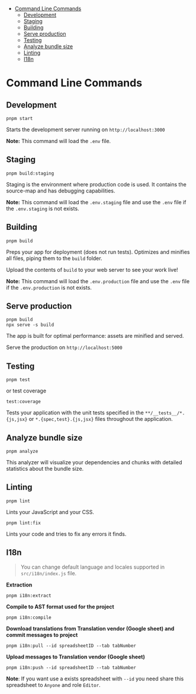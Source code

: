 <!-- START doctoc generated TOC please keep comment here to allow auto update -->
<!-- DON'T EDIT THIS SECTION, INSTEAD RE-RUN doctoc TO UPDATE -->

- [Command Line Commands](#command-line-commands)
  - [Development](#development)
  - [Staging](#staging)
  - [Building](#building)
  - [Serve production](#serve-production)
  - [Testing](#testing)
  - [Analyze bundle size](#analyze-bundle-size)
  - [Linting](#linting)
  - [I18n](#i18n)

<!-- END doctoc generated TOC please keep comment here to allow auto update -->

# Command Line Commands

## Development

```Shell
pnpm start
```

Starts the development server running on `http://localhost:3000`

**Note:** This command will load the `.env` file.

## Staging

```Shell
pnpm build:staging
```

Staging is the environment where production code is used. It contains the source-map and has debugging capabilities.

**Note:** This command will load the `.env.staging` file and use the `.env` file if the `.env.staging` is not exists.

## Building

```Shell
pnpm build
```

Preps your app for deployment (does not run tests). Optimizes and minifies all files, piping them to the `build` folder.

Upload the contents of `build` to your web server to
see your work live!

**Note:** This command will load the `.env.production` file and use the `.env` file if the `.env.production` is not exists.

## Serve production

```Shell
pnpm build
npx serve -s build
```

The app is built for optimal performance: assets are
minified and served.

Serve the production on `http://localhost:5000`

## Testing

```Shell
pnpm test
```

or test coverage

```Shell
test:coverage
```

Tests your application with the unit tests specified in the `**/__tests__/*.{js,jsx}` or `*.{spec,test}.{js,jsx}` files
throughout the application.

## Analyze bundle size

```Shell
pnpm analyze
```

This analyzer will visualize your dependencies and chunks with detailed statistics
about the bundle size.

## Linting

```Shell
pnpm lint
```

Lints your JavaScript and your CSS.

```Shell
pnpm lint:fix
```

Lints your code and tries to fix any errors it finds.

## I18n

> You can change default language and locales supported in `src/i18n/index.js` file.

**Extraction**

```Shell
pnpm i18n:extract
```

**Compile to AST format used for the project**

```Shell
pnpm i18n:compile
```

**Download translations from Translation vendor (Google sheet) and commit messages to project**

```Shell
pnpm i18n:pull --id spreadsheetID --tab tabNumber
```

**Upload messages to Translation vendor (Google sheet)**

```Shell
pnpm i18n:push --id spreadsheetID --tab tabNumber
```

**Note**: If you want use a exists spreadsheet with `--id` you need share this spreadsheet to `Anyone` and role `Editor`.
